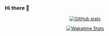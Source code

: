 ### Hi there 👋

[<div align=center>![GitHub stats](https://github-readme-stats.vercel.app/api?username=Jerry-Liu-dot&theme=aura_dark&hide=stars,issues&count_private=true&show_icons=true)](https://github.Jerry-Liu-dot)


[<div align=center>![Wakatime Stats](https://github-readme-stats.vercel.app/api/wakatime?username=Jerry_Liu_dot&theme=aura_dark&layout=compact&langs_count=10&range=last_30_days)](https://github.com/Jerry-Liu-dot)

  
<!-- https://github.com/anuraghazra/github-readme-stats -->
<!--
**Jerry-Liu-dot/Jerry-Liu-dot** is a ✨ _special_ ✨ repository because its `README.md` (this file) appears on your GitHub profile.

Here are some ideas to get you started:

- 🔭 I’m currently working on ...
- 🌱 I’m currently learning ...
- 👯 I’m looking to collaborate on ...
- 🤔 I’m looking for help with ...
- 💬 Ask me about ...
- 📫 How to reach me: ...
- 😄 Pronouns: ...
- ⚡ Fun fact: ...
-->
